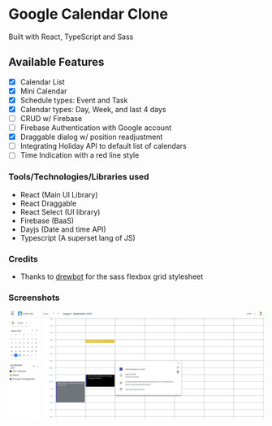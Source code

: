 # Google Calendar Clone
Built with React, TypeScript and Sass

## Available Features
- [X] Calendar List
- [X] Mini Calendar
- [X] Schedule types: Event and Task
- [X] Calendar types: Day, Week, and last 4 days
- [ ] CRUD w/ Firebase
- [ ] Firebase Authentication with Google account
- [X] Draggable dialog w/ position readjustment
- [ ] Integrating Holiday API to default list of calendars
- [ ] Time Indication with a red line style

### Tools/Technologies/Libraries used
- React (Main UI Library)
- React Draggable
- React Select (UI library)
- Firebase (BaaS)
- Dayjs (Date and time API)
- Typescript (A superset lang of JS)


### Credits
- Thanks to [drewbot](https://github.com/drewbot/sass-flexbox-grid) for the sass flexbox grid stylesheet 

### Screenshots
![google-calendar-clone](./screenshots/google-calendar-clone__ss.png)